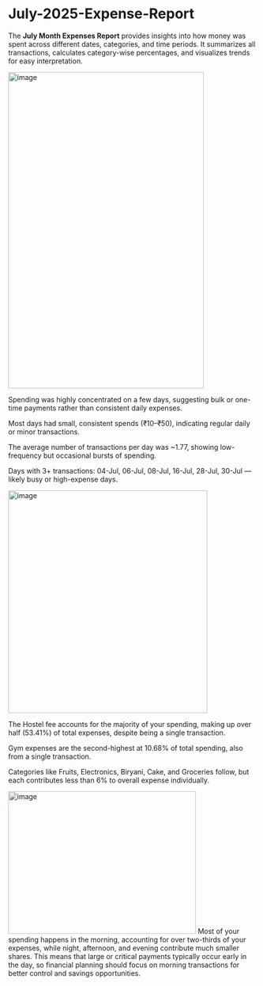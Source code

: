 # July-2025-Expense-Report
The **July Month Expenses Report** provides insights into how money was spent across different dates, categories, and time periods.   It summarizes all transactions, calculates category-wise percentages, and visualizes trends for easy interpretation.

<img width="396" height="639" alt="image" src="https://github.com/user-attachments/assets/40e6d5bf-474a-4b7c-855f-4fda4f6de8f6" />

Spending was highly concentrated on a few days, suggesting bulk or one-time payments rather than consistent daily expenses.

Most days had small, consistent spends (₹10–₹50), indicating regular daily or minor transactions.

The average number of transactions per day was ~1.77, showing low-frequency but occasional bursts of spending.

Days with 3+ transactions: 04-Jul, 06-Jul, 08-Jul, 16-Jul, 28-Jul, 30-Jul — likely busy or high-expense days.

<img width="403" height="450" alt="image" src="https://github.com/user-attachments/assets/67551cd8-8856-4a38-bac1-ea19c1585ae2" />

The Hostel fee accounts for the majority of your spending, making up over half (53.41%) of total expenses, despite being a single transaction.​

Gym expenses are the second-highest at 10.68% of total spending, also from a single transaction.​

Categories like Fruits, Electronics, Biryani, Cake, and Groceries follow, but each contributes less than 6% to overall expense individually.

<img width="380" height="288" alt="image" src="https://github.com/user-attachments/assets/d70c345d-035e-4d83-9f04-ca2cf47c9627" />
Most of your spending happens in the morning, accounting for over two-thirds of your expenses, while night, afternoon, and evening contribute much smaller shares. This means that large or critical payments typically occur early in the day, so financial planning should focus on morning transactions for better control and savings opportunities.







